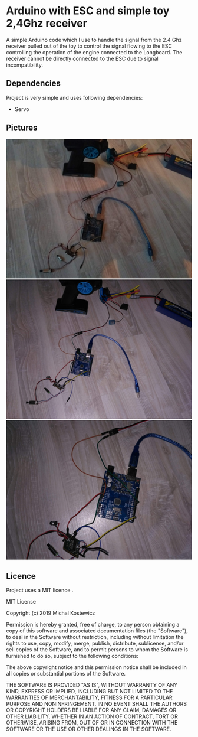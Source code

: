 # Arduino with ESC and simple toy 2,4Ghz receiver

A simple Arduino code which I use to handle the signal from the 2.4 Ghz receiver pulled out of the toy to control the signal flowing to the ESC controlling the operation of the engine connected to the Longboard.
The receiver cannot be directly connected to the ESC due to signal incompatibility.


## Dependencies
Project is very simple and uses following dependencies:
 - Servo

## Pictures
![Alt text](Photos/IMG_20190907_185642.jpg?raw=true "Schema photo 1")
![Alt text](Photos/IMG_20190907_185659.jpg?raw=true "Schema photo 2")
![Alt text](Photos/IMG_20190907_185711.jpg?raw=true "Schema photo 3")


## Licence

Project uses a MIT licence .

MIT License

Copyright (c) 2019 Michal Kostewicz

Permission is hereby granted, free of charge, to any person obtaining a copy
of this software and associated documentation files (the "Software"), to deal
in the Software without restriction, including without limitation the rights
to use, copy, modify, merge, publish, distribute, sublicense, and/or sell
copies of the Software, and to permit persons to whom the Software is
furnished to do so, subject to the following conditions:

The above copyright notice and this permission notice shall be included in all
copies or substantial portions of the Software.

THE SOFTWARE IS PROVIDED "AS IS", WITHOUT WARRANTY OF ANY KIND, EXPRESS OR
IMPLIED, INCLUDING BUT NOT LIMITED TO THE WARRANTIES OF MERCHANTABILITY,
FITNESS FOR A PARTICULAR PURPOSE AND NONINFRINGEMENT. IN NO EVENT SHALL THE
AUTHORS OR COPYRIGHT HOLDERS BE LIABLE FOR ANY CLAIM, DAMAGES OR OTHER
LIABILITY, WHETHER IN AN ACTION OF CONTRACT, TORT OR OTHERWISE, ARISING FROM,
OUT OF OR IN CONNECTION WITH THE SOFTWARE OR THE USE OR OTHER DEALINGS IN THE
SOFTWARE.
